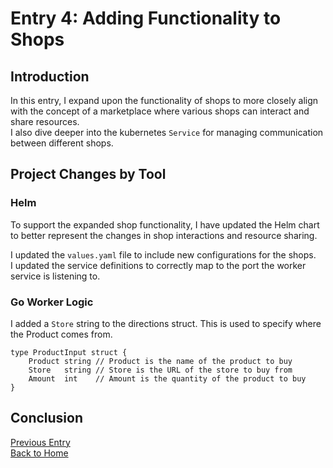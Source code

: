# Entry 4: Adding Functionality to Shops

## Introduction

In this entry, I expand upon the functionality of shops to more closely align with the concept of a marketplace where various shops can interact and share resources.  
I also dive deeper into the kubernetes `Service` for managing communication between different shops.

## Project Changes by Tool

### Helm

To support the expanded shop functionality, I have updated the Helm chart to better represent the changes in shop interactions and resource sharing.

I updated the `values.yaml` file to include new configurations for the shops.  
I updated the service definitions to correctly map to the port the worker service is listening to.

### Go Worker Logic

I added a `Store` string to the directions struct. This is used to specify where the Product comes from.

```golang
type ProductInput struct {
    Product string // Product is the name of the product to buy
    Store   string // Store is the URL of the store to buy from
    Amount  int    // Amount is the quantity of the product to buy
}
```

## Conclusion

[Previous Entry](entry3.md)  
[Back to Home](index.md)
